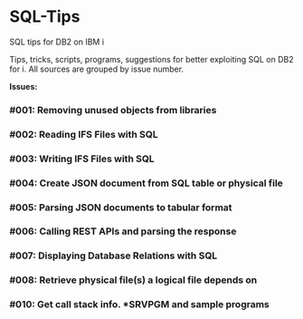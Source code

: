 # SQL-Tips
SQL tips for DB2 on IBM i 

Tips, tricks, scripts, programs, suggestions for better exploiting SQL on DB2 for i. All sources are grouped by issue number.

**Issues:**
### #001: Removing unused objects from libraries
### #002: Reading IFS Files with SQL
### #003: Writing IFS Files with SQL
### #004: Create JSON document from SQL table or physical file
### #005: Parsing JSON documents to tabular format
### #006: Calling REST APIs and parsing the response
### #007: Displaying Database Relations with SQL
### #008: Retrieve physical file(s) a logical file depends on
### #010: Get call stack info. *SRVPGM and sample programs
